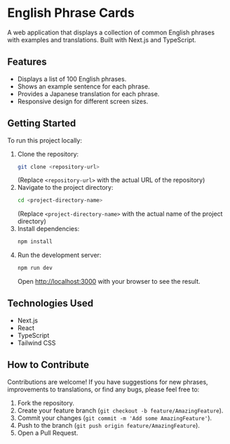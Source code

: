 # English Phrase Cards

A web application that displays a collection of common English phrases with examples and translations. Built with Next.js and TypeScript.

## Features

*   Displays a list of 100 English phrases.
*   Shows an example sentence for each phrase.
*   Provides a Japanese translation for each phrase.
*   Responsive design for different screen sizes.

## Getting Started

To run this project locally:

1.  Clone the repository:
    ```bash
    git clone <repository-url>
    ```
    (Replace `<repository-url>` with the actual URL of the repository)
2.  Navigate to the project directory:
    ```bash
    cd <project-directory-name>
    ```
    (Replace `<project-directory-name>` with the actual name of the project directory)
3.  Install dependencies:
    ```bash
    npm install
    ```
4.  Run the development server:
    ```bash
    npm run dev
    ```
    Open [http://localhost:3000](http://localhost:3000) with your browser to see the result.

## Technologies Used

*   Next.js
*   React
*   TypeScript
*   Tailwind CSS

## How to Contribute

Contributions are welcome! If you have suggestions for new phrases, improvements to translations, or find any bugs, please feel free to:

1.  Fork the repository.
2.  Create your feature branch (`git checkout -b feature/AmazingFeature`).
3.  Commit your changes (`git commit -m 'Add some AmazingFeature'`).
4.  Push to the branch (`git push origin feature/AmazingFeature`).
5.  Open a Pull Request.

